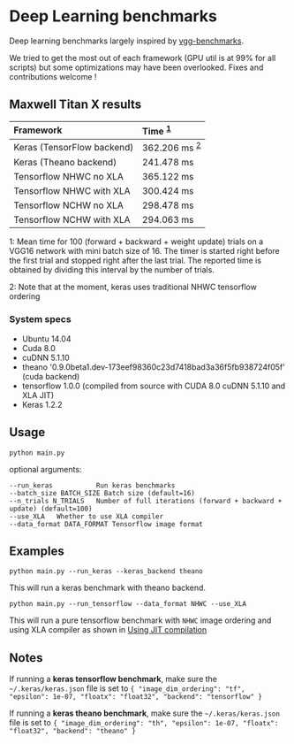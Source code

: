 # Deep Learning benchmarks

Deep learning benchmarks largely inspired by [vgg-benchmarks](https://github.com/aizvorski/vgg-benchmarks).

We tried to get the most out of each framework (GPU util is at 99% for all scripts) but some optimizations may have been overlooked. Fixes and contributions welcome !

## Maxwell Titan X results

| Framework | Time <sup>[1](#foottime)</sup>|
|:---|:---|
| Keras (TensorFlow backend) | 362.206 ms <sup>[2](#kerasnote)</sup>|  
| Keras (Theano backend) | 241.478 ms|
|Tensorflow NHWC no XLA| 365.122 ms|
|Tensorflow NHWC with XLA| 300.424 ms|
|Tensorflow NCHW no XLA| 298.478 ms|
|Tensorflow NCHW with XLA| 294.063 ms|

<a name="foottime">1</a>: Mean time for 100 (forward + backward + weight update) trials on a VGG16 network with mini batch size of 16. The timer is started right before the first trial and stopped right after the last trial. The reported time is obtained by dividing this interval by the number of trials.

<a name="kerasnote">2</a>: Note that at the moment, keras uses traditional NHWC tensorflow ordering

### System specs

- Ubuntu 14.04
- Cuda 8.0
- cuDNN 5.1.10
- theano '0.9.0beta1.dev-173eef98360c23d7418bad3a36f5fb938724f05f' (cuda backend)
- tensorflow 1.0.0 (compiled from source with CUDA 8.0 cuDNN 5.1.10 and XLA JIT)
- Keras 1.2.2

## Usage

    python main.py

optional arguments:

    --run_keras           Run keras benchmarks
    --batch_size BATCH_SIZE Batch size (default=16)
    --n_trials N_TRIALS   Number of full iterations (forward + backward + update) (default=100)
    --use_XLA   Whether to use XLA compiler
    --data_format DATA_FORMAT Tensorflow image format



## Examples

    python main.py --run_keras --keras_backend theano

This will run a keras benchmark with theano backend.

    python main.py --run_tensorflow --data_format NHWC --use_XLA

This will run a pure tensorflow benchmark with `NHWC` image ordering and using XLA compiler as shown in [Using JIT compilation](https://www.tensorflow.org/performance/xla/jit)


## Notes

If running a **keras tensorflow benchmark**, make sure the `~/.keras/keras.json` file is set to `{ "image_dim_ordering": "tf", "epsilon": 1e-07, "floatx": "float32", "backend": "tensorflow" }`

If running a **keras theano benchmark**, make sure the `~/.keras/keras.json` file is set to `{ "image_dim_ordering": "th", "epsilon": 1e-07, "floatx": "float32", "backend": "theano" }`